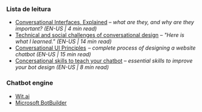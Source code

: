 ### Lista de leitura

- [Conversational Interfaces, Explained](https://www.fastcodesign.com/3058546/conversational-interfaces-explained) *– what are they, and why are they important? (EN-US | 4 min read)*
- [Technical and social challenges of conversational design](https://uxdesign.cc/my-website-is-now-conversational-here-is-what-i-learned-7e943cc6ace0#.ti7ekcuul) *– "Here is what I learned." (EN-US | 14 min read)*
- [Conversational UI Principles](https://medium.com/swlh/conversational-ui-principles-complete-process-of-designing-a-website-chatbot-d0c2a5fee376#.wr0fe7if7)  *– complete process of designing a website chatbot (EN-US | 15 min read)*
- [Concersational skills to teach your chatbot](http://www.topbots.com/bot-design-conversational-ui-ux-skills-teach-your-chatbot) *– essential skills to improve your bot design (EN-US | 8 min read)*

### Chatbot engine

- [Wit.ai](https://wit.ai)
- [Microsoft BotBuilder](https://github.com/Microsoft/BotBuilder)
